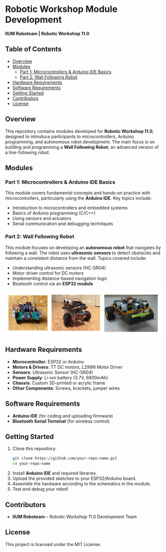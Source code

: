 
# **Robotic Workshop Module Development**
**IIUM Roboteam | Robotic Workshop 11.0**

## **Table of Contents**
- [Overview](#overview)
- [Modules](#modules)
  - [Part 1: Microcontrollers & Arduino IDE Basics](#part-1-microcontrollers--arduino-ide-basics)
  - [Part 2: Wall Following Robot](#part-2-wall-following-robot)
- [Hardware Requirements](#hardware-requirements)
- [Software Requirements](#software-requirements)
- [Getting Started](#getting-started)
- [Contributors](#contributors)
- [License](#license)

## **Overview**
This repository contains modules developed for **Robotic Workshop 11.0**, designed to introduce participants to microcontrollers, Arduino programming, and autonomous robot development. The main focus is on building and programming a **Wall Following Robot**, an advanced version of a line-following robot.

## **Modules**

### **Part 1: Microcontrollers & Arduino IDE Basics**
This module covers fundamental concepts and hands-on practice with microcontrollers, particularly using the **Arduino IDE**. Key topics include:
- Introduction to microcontrollers and embedded systems  
- Basics of Arduino programming (C/C++)  
- Using sensors and actuators  
- Serial communication and debugging techniques  

### **Part 2: Wall Following Robot**
This module focuses on developing an **autonomous robot** that navigates by following a wall. The robot uses **ultrasonic sensors** to detect obstacles and maintain a consistent distance from the wall. Topics covered include:
- Understanding ultrasonic sensors (HC-SR04)  
- Motor driver control for DC motors  
- Implementing distance-based navigation logic  
- Bluetooth control via an **ESP32 module**

<img src="https://github.com/bidayatulhidayah/RW-11-Module-Development/blob/686738fe159e9bb3051a27b071fa0304d51f1b50/Documents/robot.png" alt="Robot" width="600" />


## **Hardware Requirements**
- **Microcontroller**: ESP32 or Arduino
- **Motors & Drivers**: TT DC motors, L298N Motor Driver  
- **Sensors**: Ultrasonic Sensor (HC-SR04)  
- **Power Supply**: Li-ion battery (3.7V, 6800mAh)  
- **Chassis**: Custom 3D-printed or acrylic frame  
- **Other Components**: Screws, brackets, jumper wires  

## **Software Requirements**
- **Arduino IDE** (for coding and uploading firmware)  
- **Bluetooth Serial Terminal** (for wireless control)    

## **Getting Started**
1. Clone this repository:  
   ```bash
   git clone https://github.com/your-repo-name.git
   cd your-repo-name
   ```  
2. Install **Arduino IDE** and required libraries.  
3. Upload the provided sketches to your ESP32/Arduino board.  
4. Assemble the hardware according to the schematics in the module.  
5. Test and debug your robot!  

## **Contributors**
- **IIUM Roboteam** – Robotic Workshop 11.0 Development Team  

## **License**
This project is licensed under the MIT License.
